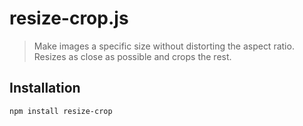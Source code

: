 # resize-crop.js

> Make images a specific size without distorting the aspect ratio. Resizes as close as possible and crops the rest.

## Installation

```shell
npm install resize-crop
```
